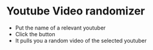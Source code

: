 # Youtube Video randomizer

- Put the name of a relevant youtuber
- Click the button
- It pulls you a random video of the selected youtuber